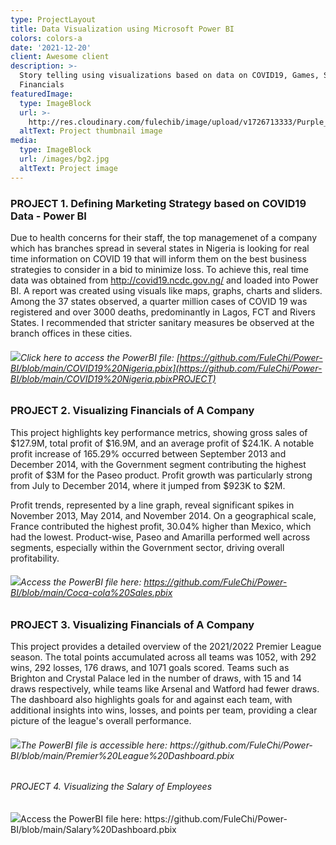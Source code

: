 ```yaml
---
type: ProjectLayout
title: Data Visualization using Microsoft Power BI
colors: colors-a
date: '2021-12-20'
client: Awesome client
description: >-
  Story telling using visualizations based on data on COVID19, Games, Sales and
  Financials
featuredImage:
  type: ImageBlock
  url: >-
    http://res.cloudinary.com/fulechib/image/upload/v1726713333/Purple_Gradient_Marketing_Analytics_Carousel_Instagram_Post_3_q7ar8q.png
  altText: Project thumbnail image
media:
  type: ImageBlock
  url: /images/bg2.jpg
  altText: Project image
---
```

### PROJECT 1. Defining Marketing Strategy based on COVID19 Data - Power BI

Due to health concerns for their staff, the top managemenet of a company which has branches spread in several states in Nigeria is looking for real time information on COVID 19 that will inform them on the best business strategies to consider in a bid to minimize loss. To achieve this, real time data was obtained from <http://covid19.ncdc.gov.ng/> and loaded into Power BI. A report was created using visuals like maps, graphs, charts and sliders. Among the 37 states observed, a quarter million cases of COVID 19 was registered and over 3000 deaths, predominantly in Lagos, FCT and Rivers States. I recommended that stricter sanitary measures be observed at the branch offices in these cities.

###### ![](/images/COVID19%20Nigeria%20\(1\).jpg)Click here to access the PowerBI file: [https://github.com/FuleChi/Power-BI/blob/main/COVID19%20Nigeria.pbix](https://github.com/FuleChi/Power-BI/blob/main/COVID19%20Nigeria.pbixPROJECT)

### PROJECT 2. Visualizing Financials of A Company

This project highlights key performance metrics, showing gross sales of $127.9M, total profit of $16.9M, and an average profit of $24.1K. A notable profit increase of 165.29% occurred between September 2013 and December 2014, with the Government segment contributing the highest profit of $3M for the Paseo product. Profit growth was particularly strong from July to December 2014, where it jumped from $923K to $2M.

Profit trends, represented by a line graph, reveal significant spikes in November 2013, May 2014, and November 2014. On a geographical scale, France contributed the highest profit, 30.04% higher than Mexico, which had the lowest. Product-wise, Paseo and Amarilla performed well across segments, especially within the Government sector, driving overall profitability.

###### ![](/images/Financials%20Report.jpg)Access the PowerBI file here: <https://github.com/FuleChi/Power-BI/blob/main/Coca-cola%20Sales.pbix>



### PROJECT 3. Visualizing Financials of A Company


This project provides a detailed overview of the 2021/2022 Premier League season. The total points accumulated across all teams was 1052, with 292 wins, 292 losses, 176 draws, and 1071 goals scored. Teams such as Brighton and Crystal Palace led in the number of draws, with 15 and 14 draws respectively, while teams like Arsenal and Watford had fewer draws. The dashboard also highlights goals for and against each team, with additional insights into wins, losses, and points per team, providing a clear picture of the league's overall performance.



###### ![](/images/Premier%20League%20Assignment.jpg)The PowerBI file is accessible here: https\://github.com/FuleChi/Power-BI/blob/main/Premier%20League%20Dashboard.pbix



###### PROJECT 4. Visualizing the Salary of Employees

![](/images/Salary%20analytics.jpg)Access the PowerBI file here: https\://github.com/FuleChi/Power-BI/blob/main/Salary%20Dashboard.pbix



